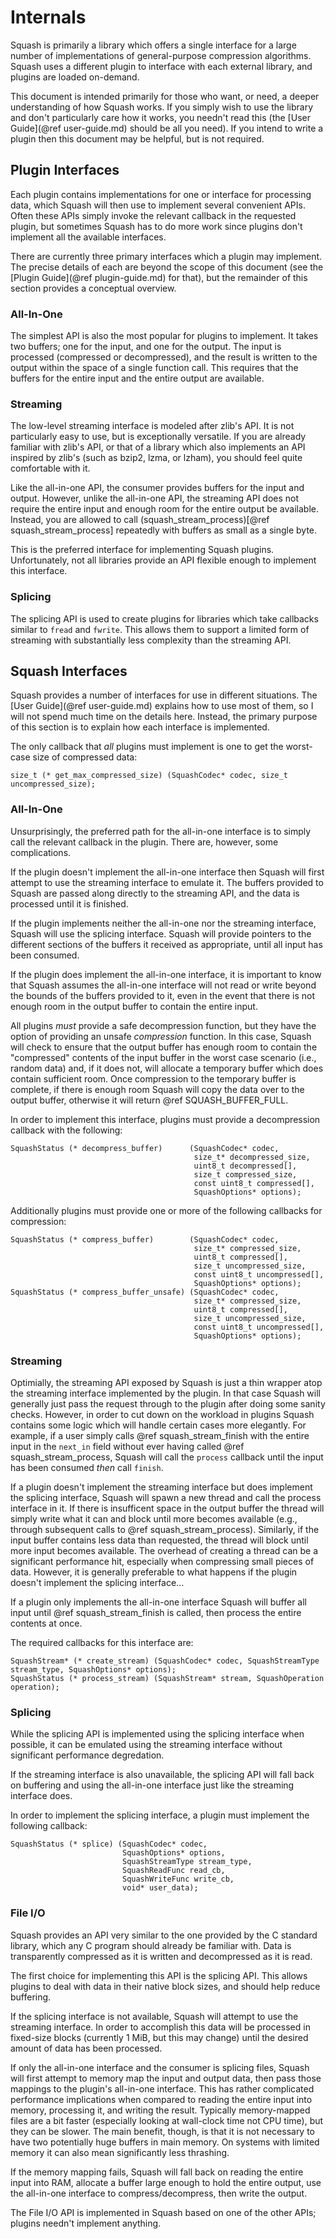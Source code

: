 # Internals

Squash is primarily a library which offers a single interface for a
large number of implementations of general-purpose compression
algorithms.  Squash uses a different plugin to interface with each
external library, and plugins are loaded on-demand.

This document is intended primarily for those who want, or need, a
deeper understanding of how Squash works.  If you simply wish to use
the library and don't particularly care how it works, you needn't read
this (the [User Guide](@ref user-guide.md) should be all you need).
If you intend to write a plugin then this document may be helpful, but
is not required.

## Plugin Interfaces

Each plugin contains implementations for one or interface for
processing data, which Squash will then use to implement several
convenient APIs.  Often these APIs simply invoke the relevant callback
in the requested plugin, but sometimes Squash has to do more work
since plugins don't implement all the available interfaces.

There are currently three primary interfaces which a plugin may
implement.  The precise details of each are beyond the scope of this
document (see the [Plugin Guide](@ref plugin-guide.md) for that), but
the remainder of this section provides a conceptual overview.

### All-In-One

The simplest API is also the most popular for plugins to implement.
It takes two buffers; one for the input, and one for the output.  The
input is processed (compressed or decompressed), and the result is
written to the output within the space of a single function call.
This requires that the buffers for the entire input and the entire
output are available.

### Streaming

The low-level streaming interface is modeled after zlib's API.  It is
not particularly easy to use, but is exceptionally versatile.  If you
are already familiar with zlib's API, or that of a library which also
implements an API inspired by zlib's (such as bzip2, lzma, or lzham),
you should feel quite comfortable with it.

Like the all-in-one API, the consumer provides buffers for the input
and output.  However, unlike the all-in-one API, the streaming API
does not require the entire input and enough room for the entire
output be available.  Instead, you are allowed to call
(squash_stream_process)[@ref squash_stream_process] repeatedly with
buffers as small as a single byte.

This is the preferred interface for implementing Squash plugins.
Unfortunately, not all libraries provide an API flexible enough to
implement this interface.

### Splicing

The splicing API is used to create plugins for libraries which take
callbacks similar to `fread` and `fwrite`.  This allows them to
support a limited form of streaming with substantially less complexity
than the streaming API.

## Squash Interfaces

Squash provides a number of interfaces for use in different
situations.  The [User Guide](@ref user-guide.md) explains how to use
most of them, so I will not spend much time on the details here.
Instead, the primary purpose of this section is to explain how each
interface is implemented.

The only callback that *all* plugins must implement is one to get the
worst-case size of compressed data:

~~~{.c}
size_t (* get_max_compressed_size) (SquashCodec* codec, size_t uncompressed_size);
~~~

### All-In-One

Unsurprisingly, the preferred path for the all-in-one interface is to
simply call the relevant callback in the plugin.  There are, however,
some complications.

If the plugin doesn't implement the all-in-one interface then Squash
will first attempt to use the streaming interface to emulate it.  The
buffers provided to Squash are passed along directly to the streaming
API, and the data is processed until it is finished.

If the plugin implements neither the all-in-one nor the streaming
interface, Squash will use the splicing interface.  Squash will
provide pointers to the different sections of the buffers it received
as appropriate, until all input has been consumed.

If the plugin does implement the all-in-one interface, it is important
to know that Squash assumes the all-in-one interface will not read or
write beyond the bounds of the buffers provided to it, even in the
event that there is not enough room in the output buffer to contain
the entire input.

All plugins *must* provide a safe decompression function, but they
have the option of providing an unsafe *compression* function.  In
this case, Squash will check to ensure that the output buffer has
enough room to contain the "compressed" contents of the input buffer
in the worst case scenario (i.e., random data) and, if it does not,
will allocate a temporary buffer which does contain sufficient room.
Once compression to the temporary buffer is complete, if there is
enough room Squash will copy the data over to the output buffer,
otherwise it will return @ref SQUASH_BUFFER_FULL.

In order to implement this interface, plugins must provide a
decompression callback with the following:

~~~{.c}
SquashStatus (* decompress_buffer)      (SquashCodec* codec,
                                         size_t* decompressed_size,
                                         uint8_t decompressed[],
                                         size_t compressed_size,
                                         const uint8_t compressed[],
                                         SquashOptions* options);
~~~

Additionally plugins must provide one or more of the following
callbacks for compression:

~~~{.c}
SquashStatus (* compress_buffer)        (SquashCodec* codec,
                                         size_t* compressed_size,
                                         uint8_t compressed[],
                                         size_t uncompressed_size,
                                         const uint8_t uncompressed[],
                                         SquashOptions* options);
SquashStatus (* compress_buffer_unsafe) (SquashCodec* codec,
                                         size_t* compressed_size,
                                         uint8_t compressed[],
                                         size_t uncompressed_size,
                                         const uint8_t uncompressed[],
                                         SquashOptions* options);
~~~

### Streaming

Optimially, the streaming API exposed by Squash is just a thin wrapper
atop the streaming interface implemented by the plugin.  In that case
Squash will generally just pass the request through to the plugin
after doing some sanity checks.  However, in order to cut down on the
workload in plugins Squash contains some logic which will handle
certain cases more elegantly.  For example, if a user simply calls
@ref squash_stream_finish with the entire input in the `next_in` field
without ever having called @ref squash_stream_process, Squash will
call the `process` callback until the input has been consumed *then*
call `finish`.

If a plugin doesn't implement the streaming interface but does
implement the splicing interface, Squash will spawn a new thread and
call the process interface in it.  If there is insufficent space in
the output buffer the thread will simply write what it can and block
until more becomes available (e.g., through subsequent calls to @ref
squash_stream_process).  Similarly, if the input buffer contains less
data than requested, the thread will block until more input becomes
available.  The overhead of creating a thread can be a significant
performance hit, especially when compressing small pieces of data.
However, it is generally preferable to what happens if the plugin
doesn't implement the splicing interface…

If a plugin only implements the all-in-one interface Squash will
buffer all input until @ref squash_stream_finish is called, then
process the entire contents at once.

The required callbacks for this interface are:

~~~{.c}
SquashStream* (* create_stream) (SquashCodec* codec, SquashStreamType stream_type, SquashOptions* options);
SquashStatus (* process_stream) (SquashStream* stream, SquashOperation operation);
~~~

### Splicing

While the splicing API is implemented using the splicing interface
when possible, it can be emulated using the streaming interface
without significant performance degredation.

If the streaming interface is also unavailable, the splicing API will
fall back on buffering and using the all-in-one interface just like
the streaming interface does.

In order to implement the splicing interface, a plugin must implement
the following callback:

~~~{.c}
SquashStatus (* splice) (SquashCodec* codec,
                         SquashOptions* options,
                         SquashStreamType stream_type,
                         SquashReadFunc read_cb,
                         SquashWriteFunc write_cb,
                         void* user_data);
~~~

### File I/O

Squash provides an API very similar to the one provided by the C
standard library, which any C program should already be familiar with.
Data is transparently compressed as it is written and decompressed as
it is read.

The first choice for implementing this API is the splicing API.  This
allows plugins to deal with data in their native block sizes, and
should help reduce buffering.

If the splicing interface is not available, Squash will attempt to use
the streaming interface.  In order to accomplish this data will be
processed in fixed-size blocks (currently 1 MiB, but this may change)
until the desired amount of data has been processed.

If only the all-in-one interface and the consumer is splicing files,
Squash will first attempt to memory map the input and output data,
then pass those mappings to the plugin's all-in-one interface.  This
has rather complicated performance implications when compared to
reading the entire input into memory, processing it, and writing the
result.  Typically memory-mapped files are a bit faster (especially
looking at wall-clock time not CPU time), but they can be slower.  The
main benefit, though, is that it is not necessary to have two
potentially huge buffers in main memory.  On systems with limited
memory it can also mean significantly less thrashing.

If the memory mapping fails, Squash will fall back on reading the
entire input into RAM, allocate a buffer large enough to hold the
entire output, use the all-in-one interface to compress/decompress,
then write the output.

The File I/O API is implemented in Squash based on one of the other
APIs; plugins needn't implement anything.
